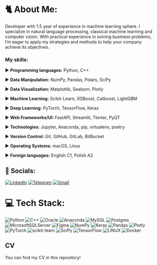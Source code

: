 # 🐈 About Me:
Developer with 1.5 year of experience in machine learning sphere. I specialize in natural language
processing, classical machine learning and computer vision. With practical experience in solving
business problems, I’m eager to apply my strategies and methods to help your company achieve its
objectives.

### My skills: <br>
► **Programming languages:** Python, C++ <br> 

► **Data Manipulation:** NumPy, Pandas, Polars, SciPy <br>

► **Data Visualization:** Matplotlib, Seaborn, Plotly <br>

► **Machine Learning:** Scikit-Learn, XGBoost, Catboost, LightGBM <br>

► **Deep Learning:** PyTorch, TensorFlow, Keras <br>

► **Web Frameworks/UI:** FastAPI, Streamlit, Tkinter, PyQT <br>

► **Technologies:** Jupyter, Anaconda, pip, virtualenv, poetry <br>

► **Version Control:** Git, GitHub, GitLab, BitBucket <br>

► **Operating Systems:** macOS, Linux <br>

► **Foreign languages:** English C1, Polish A2 <br>

## 👤 Socials:
[![LinkedIn](https://img.shields.io/badge/LinkedIn-0077B5?style=for-the-badge&logo=linkedin&logoColor=white)](https://www.linkedin.com/in/kate-dankova-b8b29b313/) 
[![Telegram](https://img.shields.io/badge/Telegram-2CA5E0?style=for-the-badge&logo=telegram&logoColor=white)](https://t.me/kdankova)
[![Gmail](https://img.shields.io/badge/Gmail-D14836?style=for-the-badge&logo=gmail&logoColor=white)](mailto:dankovacdankova@gmail.com)

# 💻 Tech Stack:
![Python](https://img.shields.io/badge/python-3670A0?style=for-the-badge&logo=python&logoColor=ffdd54) ![C++](https://img.shields.io/badge/c++-%2300599C.svg?style=for-the-badge&logo=c%2B%2B&logoColor=white) ![Oracle](https://img.shields.io/badge/Oracle-F80000?style=for-the-badge&logo=oracle&logoColor=white) ![Anaconda](https://img.shields.io/badge/Anaconda-%2344A833.svg?style=for-the-badge&logo=anaconda&logoColor=white) ![MySQL](https://img.shields.io/badge/mysql-%2300f.svg?style=for-the-badge&logo=mysql&logoColor=white) ![Postgres](https://img.shields.io/badge/postgres-%23316192.svg?style=for-the-badge&logo=postgresql&logoColor=white) ![MicrosoftSQLServer](https://img.shields.io/badge/Microsoft%20SQL%20Sever-CC2927?style=for-the-badge&logo=microsoft%20sql%20server&logoColor=white) ![Figma](https://img.shields.io/badge/figma-%23F24E1E.svg?style=for-the-badge&logo=figma&logoColor=white) ![NumPy](https://img.shields.io/badge/numpy-%23013243.svg?style=for-the-badge&logo=numpy&logoColor=white) ![Keras](https://img.shields.io/badge/Keras-%23D00000.svg?style=for-the-badge&logo=Keras&logoColor=white) ![Pandas](https://img.shields.io/badge/pandas-%23150458.svg?style=for-the-badge&logo=pandas&logoColor=white) ![Plotly](https://img.shields.io/badge/Plotly-%233F4F75.svg?style=for-the-badge&logo=plotly&logoColor=white) ![PyTorch](https://img.shields.io/badge/PyTorch-%23EE4C2C.svg?style=for-the-badge&logo=PyTorch&logoColor=white) ![scikit-learn](https://img.shields.io/badge/scikit--learn-%23F7931E.svg?style=for-the-badge&logo=scikit-learn&logoColor=white) ![SciPy](https://img.shields.io/badge/SciPy-%230C55A5.svg?style=for-the-badge&logo=scipy&logoColor=%white) ![TensorFlow](https://img.shields.io/badge/TensorFlow-%23FF6F00.svg?style=for-the-badge&logo=TensorFlow&logoColor=white) ![LINUX](https://img.shields.io/badge/Linux-FCC624?style=for-the-badge&logo=linux&logoColor=black) ![Docker](https://img.shields.io/badge/docker-%230db7ed.svg?style=for-the-badge&logo=docker&logoColor=white)
## CV
You can find my CV in this repository!
